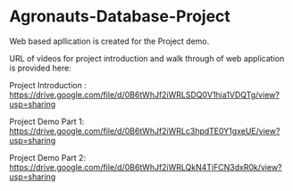 # Agronauts-Database-Project

Web based apllication is created for the Project demo. 

URL of videos for project introduction and walk through of web application is provided here:

Project Introduction : https://drive.google.com/file/d/0B6tWhJf2iWRLSDQ0V1hia1VDQTg/view?usp=sharing

Project Demo Part 1: https://drive.google.com/file/d/0B6tWhJf2iWRLc3hpdTE0Y1gxeUE/view?usp=sharing

Project Demo Part 2: https://drive.google.com/file/d/0B6tWhJf2iWRLQkN4TjFCN3dxR0k/view?usp=sharing
